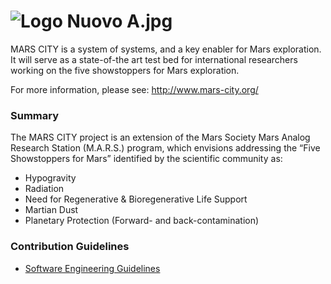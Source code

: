 # ![Logo Nuovo A.jpg](http://www.mars-city.org/wp-content/uploads/2016/07/Logo-Nuovo-A-s.jpg) #

MARS CITY  is a system of systems, and a key enabler for Mars exploration. It will serve as a state-of-the art test bed for international researchers working on the five showstoppers for Mars exploration.

For more information, please see: http://www.mars-city.org/

### Summary ###

The MARS CITY  project is an extension of the Mars Society Mars Analog Research Station (M.A.R.S.) program, which envisions addressing the “Five Showstoppers for Mars” identified by the scientific community as:

* Hypogravity
* Radiation
* Need for Regenerative & Bioregenerative Life Support
* Martian Dust
* Planetary Protection (Forward- and back-contamination)

### Contribution Guidelines 

* [Software Engineering Guidelines](http://marscity.readthedocs.io/en/latest/doc/guidelines.html)
